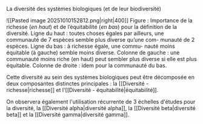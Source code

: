La diversité des systèmes biologiques (et de leur biodiversité)

![[Pasted image 20251010152812.png|right|400]]
Figure : Importance de la richesse (*en haut*) et de l’équitabilité (*en bas*) pour la définition de la diversité. Ligne du haut : toutes choses égales par ailleurs,
une communauté de 7 espèces semble plus diverse qu’une com-
munauté de 2 espèces. Ligne du
bas : à richesse égale, une commu-
nauté moins équitable (à gauche)
semble moins diverse. Colonne de
gauche : une communauté moins
riche (en haut) peut sembler plus
diverse si elle est plus équitable.
Colonne de droite : idem pour la
communauté du bas.


Cette diversité au sein des systèmes biologiques peut être décomposée en deux composantes distinctes principales : la [[Diversité - richesse|richesse]] et l'[[Diversité - équitabilité|équitabilité]].

On observera également l'utilisation récurrente de 3 échelles d'études pour la diversité, la [[Diversité alpha|diversité alpha]], la [[Diversité beta|diversité beta]] et la [[Diversité gamma|diversité gamma]].